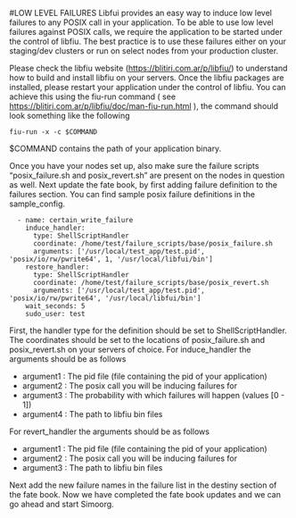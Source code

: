 #LOW LEVEL FAILURES
Libfui provides an easy way to induce low level failures to any POSIX call in your application. To be able to use low level failures against POSIX calls, we require the application to be started under the control of libfiu. The best practice is to use these failures either on your staging/dev clusters or run on select nodes from your production cluster.

Please check the libfiu website (https://blitiri.com.ar/p/libfiu/) to understand how to build and install libfiu on your servers. Once the libfiu packages are installed, please restart your application under the control of libfiu. You can achieve this using the fiu-run command ( see https://blitiri.com.ar/p/libfiu/doc/man-fiu-run.html ), the command should look something like the following
```
fiu-run -x -c $COMMAND
```
$COMMAND contains the path of your application binary.

Once you have your nodes set up, also make sure the failure scripts “posix_failure.sh and posix_revert.sh” are present on the nodes in question as well. Next update the fate book, by first adding failure definition to the failures section. You can find sample posix failure definitions in the sample_config.

```
  - name: certain_write_failure
    induce_handler:
      type: ShellScriptHandler
      coordinate: /home/test/failure_scripts/base/posix_failure.sh
      arguments: ['/usr/local/test_app/test.pid', 'posix/io/rw/pwrite64', 1, '/usr/local/libfui/bin']
    restore_handler:
      type: ShellScriptHandler
      coordinate: /home/test/failure_scripts/base/posix_revert.sh
      arguments: ['/usr/local/test_app/test.pid', 'posix/io/rw/pwrite64', '/usr/local/libfui/bin']
    wait_seconds: 5
    sudo_user: test
```

First, the handler type for the definition should be set to ShellScriptHandler. The coordinates should be set to the locations of posix_failure.sh and posix_revert.sh on your servers of choice. For induce_handler the arguments should be as follows

* argument1 : The pid file (file containing the pid of your application)
* argument2 : The posix call you will be inducing failures for
* argument3 : The probability with which failures will happen (values [0 - 1])
* argument4 : The path to libfiu bin files

For revert_handler the arguments should be as follows
* argument1 : The pid file (file containing the pid of your application)
* argument2 : The posix call you will be inducing failures for
* argument3 : The path to libfiu bin files


Next add the new failure names in the failure list in the destiny section of the fate book. Now we have completed the fate book updates and we can go ahead and start Simoorg.
